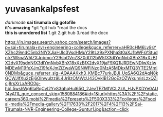 # yuvasankalpsfest
*darkmode*
**sai tirumala clg**
__gotofile__
<br>**it's amazing**
*git
*git hub 
*read the docs
<br>**this is unordered list**
1.git
2.git hub
3.read the docx

https://in.images.search.yahoo.com/search/images?p=sai+tirumala+nvr+engineering+college&guce_referrer=aHR0cHM6Ly9sYXZhc29mdC5nb3NlYXJjaHJlc3VsdHMuY29tLz9xPXNhaSt0aXJ1bWFsYStudnIrZW5naW5lZXJpbmcrY29sbGVnZSZ0dD12bW5fX3dlYmNvbXBhX18xXzBfX2dvX19sdnNfX3dlYmNvbXBhX18xXzBfX2dvX19jaF9XQ1lJRDEwNDIwXzIwMDEwM19feXJmZl9feXJmZiZwaWQ9NWFjNzg0MzA5MDkxMTQ3YTE2MmI0NDMx&guce_referrer_sig=AQAAAKxh3_KMBc77urkJBJi_UqSA6Q2dAqN8kGCWJIfXu2zEj6OInwulzz9L4Jr8zOMWcU43OykIB12GoEzOZWxumisLzxQZicj8rsXrLxARO0g-hbL5wshWg6taRqCyI2YyS3qhqHuI65G_2JevTEZMfVCL2zA_HJvPXDYe0AU14yAT&_guc_consent_skip=1580884186#id=1&iurl=https%3A%2F%2Fstatic.careers360.mobi%2Fmedia%2Fpresets%2F500X333%2Fcolleges%2Fsocial-media%2Fmedia-gallery%2F17633%2F2017%2F4%2F13%2FSai-Tirumala-NVR-Engineering-College-Guntur1.jpg&action=click




